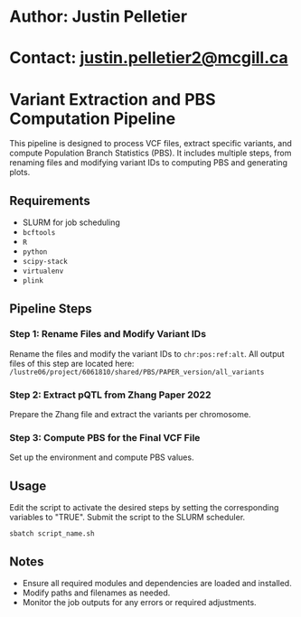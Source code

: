 # Author: Justin Pelletier
# Contact: justin.pelletier2@mcgill.ca


# Variant Extraction and PBS Computation Pipeline

This pipeline is designed to process VCF files, extract specific variants, and compute Population Branch Statistics (PBS). It includes multiple steps, from renaming files and modifying variant IDs to computing PBS and generating plots.

## Requirements

- SLURM for job scheduling
- `bcftools`
- `R`
- `python`
- `scipy-stack`
- `virtualenv`
- `plink`

## Pipeline Steps

### Step 1: Rename Files and Modify Variant IDs

Rename the files and modify the variant IDs to `chr:pos:ref:alt`.
All output files of this step are located here: `/lustre06/project/6061810/shared/PBS/PAPER_version/all_variants`

### Step 2: Extract pQTL from Zhang Paper 2022

Prepare the Zhang file and extract the variants per chromosome.


### Step 3: Compute PBS for the Final VCF File

Set up the environment and compute PBS values.


## Usage

Edit the script to activate the desired steps by setting the corresponding variables to "TRUE".
Submit the script to the SLURM scheduler.

    sbatch script_name.sh

## Notes

- Ensure all required modules and dependencies are loaded and installed.
- Modify paths and filenames as needed.
- Monitor the job outputs for any errors or required adjustments.
